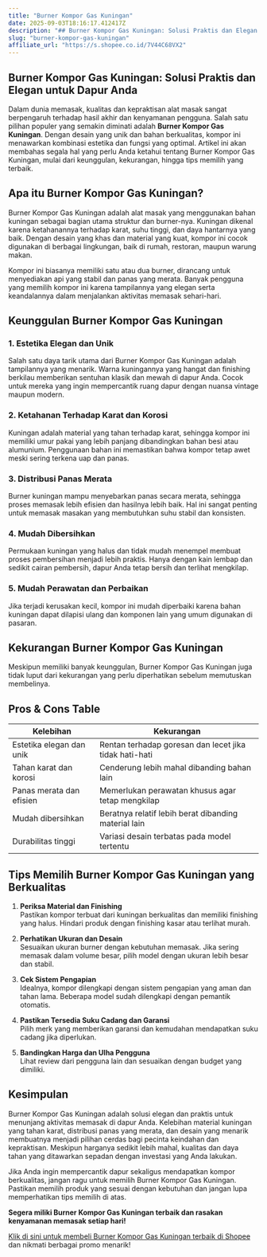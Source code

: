 ```yaml
---
title: "Burner Kompor Gas Kuningan"
date: 2025-09-03T18:16:17.412417Z
description: "## Burner Kompor Gas Kuningan: Solusi Praktis dan Elegan untuk Dapur Anda..."
slug: "burner-kompor-gas-kuningan"
affiliate_url: "https://s.shopee.co.id/7V44C68VX2"
---
```

## Burner Kompor Gas Kuningan: Solusi Praktis dan Elegan untuk Dapur Anda

Dalam dunia memasak, kualitas dan kepraktisan alat masak sangat berpengaruh terhadap hasil akhir dan kenyamanan pengguna. Salah satu pilihan populer yang semakin diminati adalah **Burner Kompor Gas Kuningan**. Dengan desain yang unik dan bahan berkualitas, kompor ini menawarkan kombinasi estetika dan fungsi yang optimal. Artikel ini akan membahas segala hal yang perlu Anda ketahui tentang Burner Kompor Gas Kuningan, mulai dari keunggulan, kekurangan, hingga tips memilih yang terbaik.

## Apa itu Burner Kompor Gas Kuningan?

Burner Kompor Gas Kuningan adalah alat masak yang menggunakan bahan kuningan sebagai bagian utama struktur dan burner-nya. Kuningan dikenal karena ketahanannya terhadap karat, suhu tinggi, dan daya hantarnya yang baik. Dengan desain yang khas dan material yang kuat, kompor ini cocok digunakan di berbagai lingkungan, baik di rumah, restoran, maupun warung makan.

Kompor ini biasanya memiliki satu atau dua burner, dirancang untuk menyediakan api yang stabil dan panas yang merata. Banyak pengguna yang memilih kompor ini karena tampilannya yang elegan serta keandalannya dalam menjalankan aktivitas memasak sehari-hari.

## Keunggulan Burner Kompor Gas Kuningan

### 1. Estetika Elegan dan Unik
Salah satu daya tarik utama dari Burner Kompor Gas Kuningan adalah tampilannya yang menarik. Warna kuningannya yang hangat dan finishing berkilau memberikan sentuhan klasik dan mewah di dapur Anda. Cocok untuk mereka yang ingin mempercantik ruang dapur dengan nuansa vintage maupun modern.

### 2. Ketahanan Terhadap Karat dan Korosi
Kuningan adalah material yang tahan terhadap karat, sehingga kompor ini memiliki umur pakai yang lebih panjang dibandingkan bahan besi atau alumunium. Penggunaan bahan ini memastikan bahwa kompor tetap awet meski sering terkena uap dan panas.

### 3. Distribusi Panas Merata
Burner kuningan mampu menyebarkan panas secara merata, sehingga proses memasak lebih efisien dan hasilnya lebih baik. Hal ini sangat penting untuk memasak masakan yang membutuhkan suhu stabil dan konsisten.

### 4. Mudah Dibersihkan
Permukaan kuningan yang halus dan tidak mudah menempel membuat proses pembersihan menjadi lebih praktis. Hanya dengan kain lembap dan sedikit cairan pembersih, dapur Anda tetap bersih dan terlihat mengkilap.

### 5. Mudah Perawatan dan Perbaikan
Jika terjadi kerusakan kecil, kompor ini mudah diperbaiki karena bahan kuningan dapat dilapisi ulang dan komponen lain yang umum digunakan di pasaran.

## Kekurangan Burner Kompor Gas Kuningan

Meskipun memiliki banyak keunggulan, Burner Kompor Gas Kuningan juga tidak luput dari kekurangan yang perlu diperhatikan sebelum memutuskan membelinya.

## Pros & Cons Table

| **Kelebihan**                            | **Kekurangan**                              |
|------------------------------------------|--------------------------------------------|
| Estetika elegan dan unik               | Rentan terhadap goresan dan lecet jika tidak hati-hati |
| Tahan karat dan korosi                  | Cenderung lebih mahal dibanding bahan lain        |
| Panas merata dan efisien                 | Memerlukan perawatan khusus agar tetap mengkilap |
| Mudah dibersihkan                      | Beratnya relatif lebih berat dibanding material lain |
| Durabilitas tinggi                     | Variasi desain terbatas pada model tertentu     |

## Tips Memilih Burner Kompor Gas Kuningan yang Berkualitas

1. **Periksa Material dan Finishing**  
Pastikan kompor terbuat dari kuningan berkualitas dan memiliki finishing yang halus. Hindari produk dengan finishing kasar atau terlihat murah.

2. **Perhatikan Ukuran dan Desain**  
Sesuaikan ukuran burner dengan kebutuhan memasak. Jika sering memasak dalam volume besar, pilih model dengan ukuran lebih besar dan stabil.

3. **Cek Sistem Pengapian**  
Idealnya, kompor dilengkapi dengan sistem pengapian yang aman dan tahan lama. Beberapa model sudah dilengkapi dengan pemantik otomatis.

4. **Pastikan Tersedia Suku Cadang dan Garansi**  
Pilih merk yang memberikan garansi dan kemudahan mendapatkan suku cadang jika diperlukan.

5. **Bandingkan Harga dan Ulha Pengguna**  
Lihat review dari pengguna lain dan sesuaikan dengan budget yang dimiliki.

## Kesimpulan

Burner Kompor Gas Kuningan adalah solusi elegan dan praktis untuk menunjang aktivitas memasak di dapur Anda. Kelebihan material kuningan yang tahan karat, distribusi panas yang merata, dan desain yang menarik membuatnya menjadi pilihan cerdas bagi pecinta keindahan dan kepraktisan. Meskipun harganya sedikit lebih mahal, kualitas dan daya tahan yang ditawarkan sepadan dengan investasi yang Anda lakukan.

Jika Anda ingin mempercantik dapur sekaligus mendapatkan kompor berkualitas, jangan ragu untuk memilih Burner Kompor Gas Kuningan. Pastikan memilih produk yang sesuai dengan kebutuhan dan jangan lupa memperhatikan tips memilih di atas.

**Segera miliki Burner Kompor Gas Kuningan terbaik dan rasakan kenyamanan memasak setiap hari!**

[Klik di sini untuk membeli Burner Kompor Gas Kuningan terbaik di Shopee](https://s.shopee.co.id/7V44C68VX2) dan nikmati berbagai promo menarik!